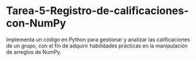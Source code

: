 # Tarea-5-Registro-de-calificaciones-con-NumPy
Implementa un código en Python para gestionar y analizar las calificaciones de un grupo, con el fin de adquirir habilidades prácticas en la manipulación de arreglos de NumPy.
